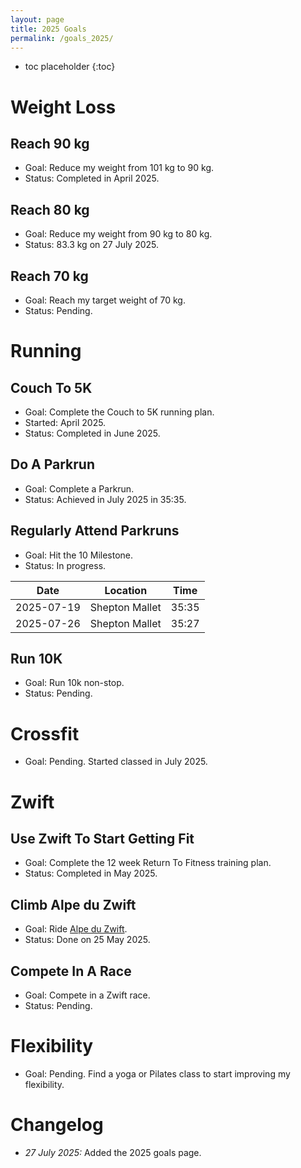 ```yaml
---
layout: page
title: 2025 Goals
permalink: /goals_2025/
---
```


* toc placeholder
{:toc}

# Weight Loss

## Reach 90 kg

* Goal: Reduce my weight from 101 kg to 90 kg.
* Status: Completed in April 2025. <i class="fa fa-check"></i>

## Reach 80 kg

* Goal: Reduce my weight from 90 kg to 80 kg.
* Status: 83.3 kg on 27 July 2025.

## Reach 70 kg

* Goal: Reach my target weight of 70 kg.
* Status: Pending.

# Running

## Couch To 5K

* Goal: Complete the Couch to 5K running plan.
* Started: April 2025.
* Status: Completed in June 2025. <i class="fa fa-check"></i>

## Do A Parkrun

* Goal: Complete a Parkrun.
* Status: Achieved in July 2025 in 35:35. <i class="fa fa-check"></i>

## Regularly Attend Parkruns

* Goal: Hit the 10 Milestone.
* Status: In progress.

| Date | Location | Time |
| --- | --- | --- |
| 2025-07-19 | Shepton Mallet | 35:35 |
| 2025-07-26 | Shepton Mallet | 35:27 |

## Run 10K

* Goal: Run 10k non-stop.
* Status: Pending.

# Crossfit

* Goal: Pending. Started classed in July 2025.

# Zwift

## Use Zwift To Start Getting Fit

* Goal: Complete the 12 week Return To Fitness training plan.
* Status: Completed in May 2025. <i class="fa fa-check"></i>

## Climb Alpe du Zwift

* Goal: Ride [Alpe du Zwift](https://zwiftinsider.com/segment/alpe-du-zwift/).
* Status: Done on 25 May 2025. <i class="fa fa-check"></i>

## Compete In A Race

* Goal: Compete in a Zwift race.
* Status: Pending.

# Flexibility

* Goal: Pending. Find a yoga or Pilates class to start improving my flexibility.

# Changelog

* *27 July 2025:* Added the 2025 goals page.

